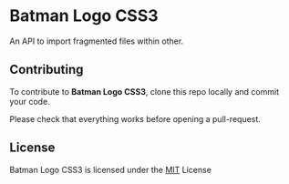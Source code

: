# Batman Logo CSS3
An API to import fragmented files within other.

## Contributing

To contribute to **Batman Logo CSS3**, clone this repo locally and commit your code.

Please check that everything works before opening a pull-request.

## License

Batman Logo CSS3 is licensed under the [MIT](https://github.com/alexandref93/dynamic-api/blob/master/LICENSE) License
